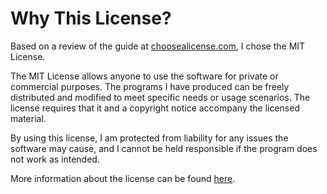 # Why This License?

Based on a review of the guide at [choosealicense.com](https://choosealicense.com/), I chose the MIT License.

The MIT License allows anyone to use the software for private or commercial purposes. The programs I have produced can be freely distributed and modified to meet specific needs or usage scenarios. The license requires that it and a copyright notice accompany the licensed material.

By using this license, I am protected from liability for any issues the software may cause, and I cannot be held responsible if the program does not work as intended.

More information about the license can be found [here](https://choosealicense.com/licenses/mit/).